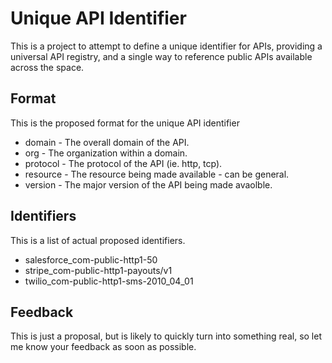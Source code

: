 # Unique API Identifier
This is a project to attempt to define a unique identifier for APIs, providing a universal API registry, and a single way to reference public APIs available across the space.

## Format
This is the proposed format for the unique API identifier

- domain - The overall domain of the API.
- org - The organization within a domain.
- protocol - The protocol of the API (ie. http, tcp).
- resource - The resource being made available - can be general.
- version - The major version of the API being made avaolble.

## Identifiers
This is a list of actual proposed identifiers.

- salesforce_com-public-http1-50
- stripe_com-public-http1-payouts/v1
- twilio_com-public-http1-sms-2010_04_01

## Feedback
This is just a proposal, but is likely to quickly turn into something real, so let me know your feedback as soon as possible.





